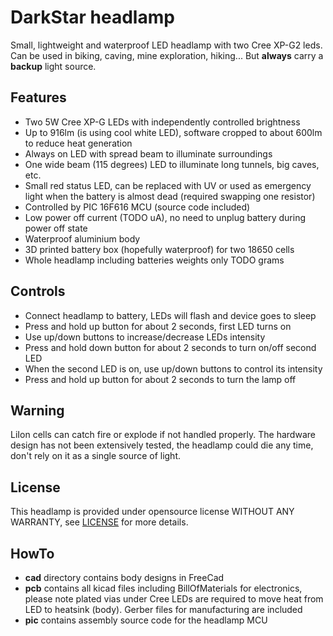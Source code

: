 DarkStar headlamp
=================

Small, lightweight and waterproof LED headlamp with two Cree XP-G2 leds. Can be
used in biking, caving, mine exploration, hiking... But **always** carry a
**backup** light source.

Features
--------
* Two 5W Cree XP-G LEDs with independently controlled brightness
* Up to 916lm (is using cool white LED), software cropped to about 600lm to reduce heat generation
* Always on LED with spread beam to illuminate surroundings
* One wide beam (115 degrees) LED to illuminate long tunnels, big caves, etc.
* Small red status LED, can be replaced with UV or used as emergency light when the battery is almost dead (required swapping one resistor)
* Controlled by PIC 16F616 MCU (source code included)
* Low power off current (TODO uA), no need to unplug battery during power off state
* Waterproof aluminium body
* 3D printed battery box (hopefully waterproof) for two 18650 cells
* Whole headlamp including batteries weights only TODO grams

Controls
--------
* Connect headlamp to battery, LEDs will flash and device goes to sleep
* Press and hold up button for about 2 seconds, first LED turns on
* Use up/down buttons to increase/decrease LEDs intensity
* Press and hold down button for about 2 seconds to turn on/off second LED
* When the second LED is on, use up/down buttons to control its intensity
* Press and hold up button for about 2 seconds to turn the lamp off

Warning
-------
LiIon cells can catch fire or explode if not handled properly. The hardware
design has not been extensively tested, the headlamp could die any time, don't
rely on it as a single source of light.

License
-------
This headlamp is provided under opensource license WITHOUT ANY WARRANTY, see
[LICENSE](./LICENSE) for more details.

HowTo
-----
* **cad** directory contains body designs in FreeCad
* **pcb** contains all kicad files including BillOfMaterials for electronics,
	please note plated vias under Cree LEDs are required to move heat from
	LED to heatsink (body). Gerber files for manufacturing are included
* **pic** contains assembly source code for the headlamp MCU
